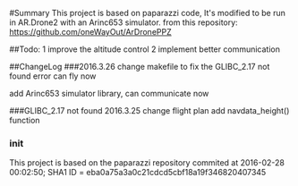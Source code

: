 #Summary
This project is based on paparazzi code, It's modified to be run in AR.Drone2 with an Arinc653 simulator.
from this repository: https://github.com/oneWayOut/ArDronePPZ

##Todo:
1 improve the altitude control
2 implement better communication 

##ChangeLog
###2016.3.26
change makefile to fix the GLIBC_2.17 not found error
can fly now

add Arinc653 simulator library, can communicate now

###GLIBC_2.17 not found  2016.3.25
change flight plan
add navdata_height() function

### init
This project is based on the paparazzi repository
commited at 2016-02-28 00:02:50; SHA1 ID =  eba0a75a3a0c21cdcd5cbf18a19f346820407345
